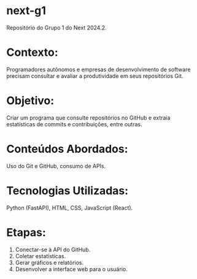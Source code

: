 # next-g1
Repositório do Grupo 1 do Next 2024.2.

# Contexto:
Programadores autônomos e empresas de desenvolvimento de software precisam consultar e avaliar a produtividade em seus repositórios Git.

# Objetivo:
Criar um programa que consulte repositórios no GitHub e extraia estatísticas de commits e contribuições, entre outras.

# Conteúdos Abordados:
Uso do Git e GitHub, consumo de APIs.

# Tecnologias Utilizadas:
Python (FastAPI), HTML, CSS, JavaScript (React).

# Etapas:
1. Conectar-se à API do GitHub.
2. Coletar estatísticas.
3. Gerar gráficos e relatórios.
4. Desenvolver a interface web para o usuário.
